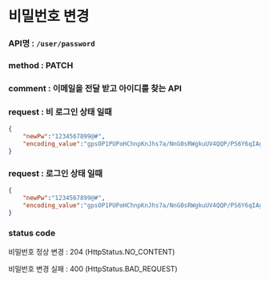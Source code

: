 # 비밀번호 변경
### API명 : `/user/password`

### method : PATCH

### comment : 이메일을 전달 받고 아이디를 찾는 API 

### request : 비 로그인 상태 일때
~~~json
{
    "newPw":"1234567899@#",
    "encoding_value":"gpsOP1PUPoHChnpKnJhs7a/NnG0sRWgkuUV4QQP/PS6Y6qIAgt7BYpFeat8l7yTEBkPETkUwQFY0fVBVWMLQYg=="
}
~~~


### request : 로그인 상태 일때
~~~json
{
    "newPw":"1234567899@#",
    "encoding_value":"gpsOP1PUPoHChnpKnJhs7a/NnG0sRWgkuUV4QQP/PS6Y6qIAgt7BYpFeat8l7yTEBkPETkUwQFY0fVBVWMLQYg=="
}
~~~

### status code
비밀번호 정상 변경 : 204 (HttpStatus.NO_CONTENT)

비밀번호 변경 실패 : 400 (HttpStatus.BAD_REQUEST)